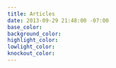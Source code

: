 ```yaml
---
title: Articles
date: 2013-09-29 21:48:00 -07:00
base_color: 
background_color: 
highlight_color: 
lowlight_color: 
knockout_color: 
---
```


